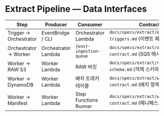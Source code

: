 # Extract Pipeline — Data Interfaces

| Step | Producer | Consumer | Contract |
|------|----------|--------|-------------|
| Trigger → Orchestrator | EventBridge / CLI | Orchestrator Lambda | `docs/specs/extract/event-driven-triggers.md` (이벤트 페이로드) |
| Orchestrator → Worker | Orchestrator Lambda | `{env}-ingestion-queue` | `docs/specs/extract/orchestrator-contract.md` (SQS 메시지) |
| Worker → RAW S3 | Worker Lambda | RAW 버킷 | `docs/specs/extract/raw-data-schema.md` (객체 스키마) |
| Worker → DynamoDB | Worker Lambda | 배치 트래커 테이블 | `docs/specs/extract/worker-contract.md` (배치 항목) |
| Worker → Manifest | Worker Lambda | Step Functions Runner | `docs/specs/extract/worker-contract.md` (매니페스트 JSON) |


